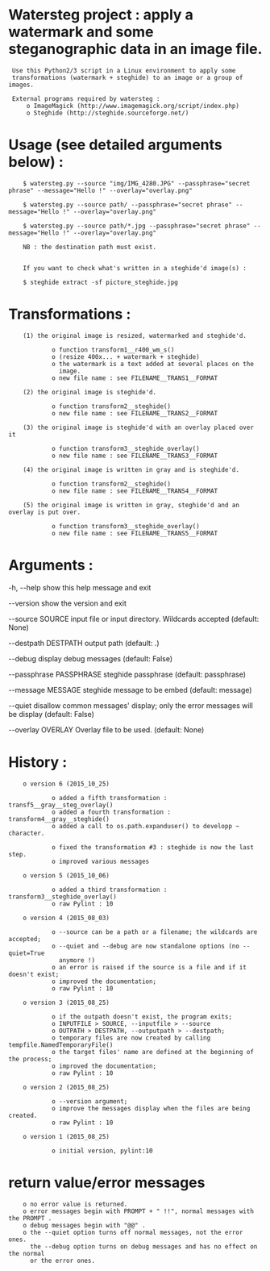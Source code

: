 # Watersteg project : apply a watermark and some steganographic data in an image file.

     Use this Python2/3 script in a Linux environment to apply some
     transformations (watermark + steghide) to an image or a group of images.

     External programs required by watersteg :
         o ImageMagick (http://www.imagemagick.org/script/index.php)
         o Steghide (http://steghide.sourceforge.net/)

# Usage (see detailed arguments below) :

        $ watersteg.py --source "img/IMG_4280.JPG" --passphrase="secret phrase" --message="Hello !" --overlay="overlay.png"

        $ watersteg.py --source path/ --passphrase="secret phrase" --message="Hello !" --overlay="overlay.png"

        $ watersteg.py --source path/*.jpg --passphrase="secret phrase" --message="Hello !" --overlay="overlay.png"

        NB : the destination path must exist.


        If you want to check what's written in a steghide'd image(s) :

        $ steghide extract -sf picture_steghide.jpg

# Transformations :

        (1) the original image is resized, watermarked and steghide'd.

                o function transform1__r400_wm_s()
                o (resize 400x... + watermark + steghide)
                o the watermark is a text added at several places on the
                  image.
                o new file name : see FILENAME__TRANS1__FORMAT

        (2) the original image is steghide'd.

                o function transform2__steghide()
                o new file name : see FILENAME__TRANS2__FORMAT

        (3) the original image is steghide'd with an overlay placed over it

                o function transform3__steghide_overlay()
                o new file name : see FILENAME__TRANS3__FORMAT

        (4) the original image is written in gray and is steghide'd.

                o function transform2__steghide()
                o new file name : see FILENAME__TRANS4__FORMAT

        (5) the original image is written in gray, steghide'd and an overlay is put over.

                o function transform3__steghide_overlay()
                o new file name : see FILENAME__TRANS5__FORMAT
    
# Arguments :

  -h, --help            show this help message and exit

  --version             show the version and exit

  --source SOURCE       input file or input directory. Wildcards accepted
                        (default: None)

  --destpath DESTPATH   output path (default: .)

  --debug               display debug messages (default: False)

  --passphrase PASSPHRASE
                        steghide passphrase (default: passphrase)

  --message MESSAGE     steghide message to be embed (default: message)

  --quiet               disallow common messages' display; only the error
                        messages will be display (default: False)

  --overlay OVERLAY     Overlay file to be used. (default: None)
   
# History :

        o version 6 (2015_10_25)

                o added a fifth transformation : transf5__gray__steg_overlay()
                o added a fourth transformation : transform4__gray__steghide()
                o added a call to os.path.expanduser() to developp ~ character.

                o fixed the transformation #3 : steghide is now the last step.
                o improved various messages

        o version 5 (2015_10_06)

                o added a third transformation : transform3__steghide_overlay()
                o raw Pylint : 10

        o version 4 (2015_08_03)

                o --source can be a path or a filename; the wildcards are accepted;
                o --quiet and --debug are now standalone options (no --quiet=True
                  anymore !)
                o an error is raised if the source is a file and if it doesn't exist;
                o improved the documentation;
                o raw Pylint : 10

        o version 3 (2015_08_25)

                o if the outpath doesn't exist, the program exits;
                o INPUTFILE > SOURCE, --inputfile > --source
                o OUTPATH > DESTPATH, --outputpath > --destpath;
                o temporary files are now created by calling tempfile.NamedTemporaryFile()
                o the target files' name are defined at the beginning of the process;
                o improved the documentation;
                o raw Pylint : 10

        o version 2 (2015_08_25)

                o --version argument;
                o improve the messages display when the files are being created.
                o raw Pylint : 10

        o version 1 (2015_08_25)

                o initial version, pylint:10

# return value/error messages

        o no error value is returned.
        o error messages begin with PROMPT + " !!", normal messages with the PROMPT .
        o debug messages begin with "@@" .
        o the --quiet option turns off normal messages, not the error ones.
          the --debug option turns on debug messages and has no effect on the normal
          or the error ones.